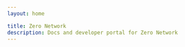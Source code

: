 ```yaml
---
layout: home

title: Zero Network
description: Docs and developer portal for Zero Network
---
```


<script setup>
import { useRouter } from 'vitepress'

const router = useRouter()

if (typeof window !== 'undefined') {
  router.go('/zero-docs/overview/intro')
}
</script>
